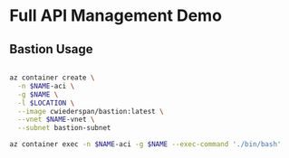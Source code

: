 # Full API Management Demo

## Bastion Usage

```bash

az container create \
  -n $NAME-aci \
  -g $NAME \
  -l $LOCATION \
  --image cwiederspan/bastion:latest \
  --vnet $NAME-vnet \
  --subnet bastion-subnet

az container exec -n $NAME-aci -g $NAME --exec-command './bin/bash'

```
